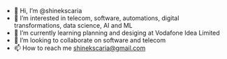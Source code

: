 - 👋 Hi, I’m @shinekscaria
- 👀 I’m interested in telecom, software, automations, digital transformations, data science, AI and ML
- 🌱 I’m currently learning planning and desiging at Vodafone Idea Limited
- 💞️ I’m looking to collaborate on software and telecom
- 📫 How to reach me shinekscaria@gmail.com

<!---
shinekscaria/shinekscaria is a ✨ special ✨ repository because its `README.md` (this file) appears on your GitHub profile.
You can click the Preview link to take a look at your changes.
--->
